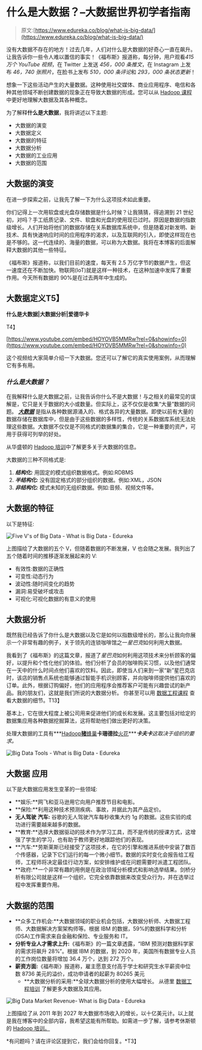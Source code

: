 # 什么是大数据？–大数据世界初学者指南

> 原文:[https://www.edureka.co/blog/what-is-big-data/](https://www.edureka.co/blog/what-is-big-data/)

没有大数据不存在的地方！过去几年，人们对什么是大数据的好奇心一直在飙升。让我告诉你一些令人难以置信的事实！《福布斯》报道称，每分钟，用户观看*415 万个 YouTube 视频*，在 Twitter 上发送 *456，000 条推文*，在 Instagram 上发布 *46，740 张照片*，在脸书上发布 *510，000 条评论*和 *293，000 条状态更新*！

想象一下这些活动产生的大量数据。这种使用社交媒体、商业应用程序、电信和各种其他领域不断创建数据的现象正在导致大数据的形成。您可以从 [Hadoop 课程](https://www.edureka.co/big-data-hadoop-training-certification)中更好地理解大数据及其各种概念。

为了解释**什么是大数据**，我将讲述以下主题:

*   大数据的演变
*   大数据定义
*   大数据的特征
*   大数据分析
*   大数据的工业应用
*   大数据的范围

## **大数据的演变**

在进一步探索之前，让我先了解一下为什么这项技术如此重要。

你们记得上一次用软盘或光盘存储数据是什么时候？让我猜猜，得追溯到 21 世纪初，对吗？手工纸质记录、文件、软盘和光盘的使用现已过时。原因是数据的指数级增长。人们开始将他们的数据存储在关系数据库系统中，但是随着对新发明、新技术、具有快速响应时间的应用程序的渴求，以及互联网的引入，即使这样现在也是不够的。这一代连续的、海量的数据，可以称为大数据。我将在本博客的后面解释大数据的其他一些特征。

《福布斯》报道称，以我们目前的速度，每天有 2.5 万亿字节的数据产生，但这一速度还在不断加快。物联网(IoT)就是这样一种技术，在这种加速中发挥了重要作用。今天所有数据的 90%是在过去两年中生成的。

## **大数据定义**T5】

**什么是大数据|大数据分析|爱德华卡**

T4】

[https://www.youtube.com/embed/HOYOVB5MMRw?rel=0&showinfo=0](https://www.youtube.com/embed/HOYOVB5MMRw?rel=0&showinfo=0)

这个视频给大家简单介绍一下大数据。您还可以了解它的真实使用案例，从而理解它有多有用。

### ***什么是大数据？***

在我解释什么是大数据之前，让我告诉你什么不是大数据！与之相关的最常见的误解是，它只是关于数据的大小或数量。但实际上，这不仅仅是收集“大量”数据的问题。 ***[大数据](https://www.edureka.co/blog/big-data-tutorial)*** 是指从各种数据源涌入的、格式各异的大量数据。即使以前有大量的数据存储在数据库中，但是由于这些数据的多样性，传统的关系数据库系统无法处理这些数据。大数据不仅仅是不同格式的数据集的集合，它是一种重要的资产，可用于获得可列举的好处。

从华盛顿的 [Hadoop 培训](https://www.edureka.co/big-data-and-hadoop-washington)中了解更多关于大数据的信息。

大数据的三种不同格式是:

1.  ***结构化:*** 用固定的模式组织数据格式。例如:RDBMS
2.  ***半结构化:*** 没有固定格式的部分组织的数据。例如:XML，JSON
3.  ***非结构化:*** 模式未知的无组织数据。例如:音频、视频文件等。

## **大数据的特征**

以下是特征:

![Five V's of Big Data - What is Big Data - Edureka](../Images/bdb59da0e28a08d0a10c0aab21b99a55.png)

上图描绘了大数据的五个 V，但随着数据的不断发展，V 也会随之发展。我列出了五个随着时间的推移逐渐发展起来的 V:

*   有效性:数据的正确性
*   可变性:动态行为
*   波动性:随时间变化的趋势
*   漏洞:易受破坏或攻击
*   可视化:可视化数据的有意义的使用

## **大数据分析**

既然我已经告诉了你什么是大数据以及它是如何以指数级增长的，那么让我向你展示一个非常有趣的例子，关于领先的连锁咖啡馆之一*星巴克*如何利用大数据。

我看到了《福布斯》的这篇文章，报道了*星巴克*如何利用这项技术来分析顾客的偏好，以提升和个性化他们的体验。他们分析了会员的咖啡购买习惯，以及他们通常在一天中的什么时间点他们喜欢的饮料。因此，即使当人们来到一家“新”星巴克店时，该店的销售点系统也能够通过智能手机识别顾客，并向咖啡师提供他们喜欢的订单。此外，根据订购偏好，他们的应用程序会推荐客户可能有兴趣尝试的新产品。我的朋友们，这就是我们所说的大数据分析。  你甚至可以用 [数据工程课程](https://www.edureka.co/microsoft-azure-data-engineering-certification-course) 查看大数据的细节。T13】

基本上，它在很大程度上被公司用来促进他们的成长和发展。这主要包括对给定的数据集应用各种数据挖掘算法，这将帮助他们做出更好的决策。

处理大数据的工具有***[Hadoop](https://www.edureka.co/blog/what-is-hadoop/)******[猪](https://www.edureka.co/blog/pig-tutorial/)******[蜂巢](https://www.edureka.co/blog/hive-tutorial/)******卡珊德拉******[火花](https://www.edureka.co/blog/spark-tutorial/)******卡夫卡**这取决于组织的要求。*

![Big Data Tools - What is Big Data - Edureka](../Images/e521801ea2fa1c0e6fcb87757b819727.png)

## **大数据** **应用**

以下是大数据应用发生变革的一些领域:

*   **娱乐:**网飞和亚马逊用它向用户推荐节目和电影。
*   **保险:**利用这种技术预测疾病、事故，并据此为其产品定价。
*   **无人驾驶** **汽车:** 谷歌的无人驾驶汽车每秒收集大约 1g 的数据。这些实验的成功进行需要越来越多的数据。
*   **教育:**选择大数据驱动的技术作为学习工具，而不是传统的授课方式，这增强了学生的学习，也有助于教师更好地跟踪他们的表现。
*   **汽车:**劳斯莱斯已经接受了这项技术，在它的引擎和推进系统中安装了数百个传感器，记录下它们运行的每一个微小细节。数据的实时变化会报告给工程师，工程师将决定最佳行动方案，如安排维护或在问题需要时派遣工程团队。
*   **政府:**一个非常有趣的用例是在政治领域分析模式和影响选举结果。剑桥分析有限公司就是这样一个组织，它完全依靠数据来改变受众行为，并在选举过程中发挥重要作用。

## **大数据的范围**

*   **众多工作机会:**大数据领域的职业机会包括，大数据分析师、大数据工程师、大数据解决方案架构师等。根据 IBM 的数据，59%的数据科学和分析(DSA)工作需求来自金融和保险、专业服务和 IT。
*   **分析专业人才需求上升:**《福布斯》的一篇文章透露，“IBM 预测对数据科学家的需求将飙升 28%”。根据 IBM 的数据，到 2020 年，美国所有数据专业人员的工作岗位数量将增加 36.4 万个，达到 272 万个。
*   **薪资方面:**《福布斯》报道称，雇主愿意支付高于学士和研究生水平薪资中位数 8736 美元的溢价，成功申请者的起薪为 80265 美元
    *   **大数据分析的采用:**全球大数据分析的使用大幅增长。 从德里 [数据工程培训](https://www.edureka.co/microsoft-azure-data-engineering-certification-course-delhi) 了解更多大数据及其应用。

![Big Data Market Revenue- What is Big Data - Edureka](../Images/6560bcf3a0ea450b65c448195d87e7d8.png)

上图描绘了从 2011 年到 2027 年大数据市场收入的增长，以十亿美元计。以上就是我在博客中的全部内容，我希望这能有所帮助。如需进一步了解，请参考休斯顿的 [Hadoop 培训。](https://www.edureka.co/big-data-and-hadoop-houston)

*有问题吗？请在评论区提到它，我们会给你回复。*T3】
